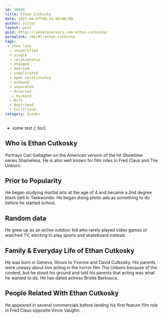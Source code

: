 ```yaml
---
id: 10444
title: Ethan Cutkosky
date: 2021-04-07T08:14:05+00:00
author: victor
layout: post
guid: https://ukdataservers.com/ethan-cutkosky/
permalink: /04/07/ethan-cutkosky
tags:
 - show love
  - unspecified
  - single
  - relationship
  - engaged
  - married
  - complicated
  - open relationship
  - widowed
  - separated
  - divorced
   - Husband
  - Wife
  - Boyfriend
  - Girlfriend
category: Guides
---
```


* some text
{: toc}


## Who is Ethan Cutkosky



Portrays Carl Gallagher on the American version of the hit Showtime series Shameless. He is also well known for film roles in Fred Claus and The Unborn.

                
                
                
## Prior to Popularity



He began studying martial arts at the age of 4 and became a 2nd degree black belt in Taekwondo. He began doing photo ads as something to do before he started school.

                
                
                
## Random data



He grew up as an active outdoor kid who rarely played video games or watched TV, electing to play sports and skateboard instead.

                
                
                
## Family & Everyday Life of Ethan Cutkosky



He was born in Geneva, Illinois to Yvonne and David Cutkosky. His parents were uneasy about him acting in the horror film The Unborn because of the content, but he stood his ground and told his parents that acting was what he wanted to do. He has dated actress Brielle Barbusca.

                
                
                
## People Related With Ethan Cutkosky



He appeared in several commercials before landing his first feature film role in Fred Claus opposite Vince Vaughn.

                
              
            
          
          
          